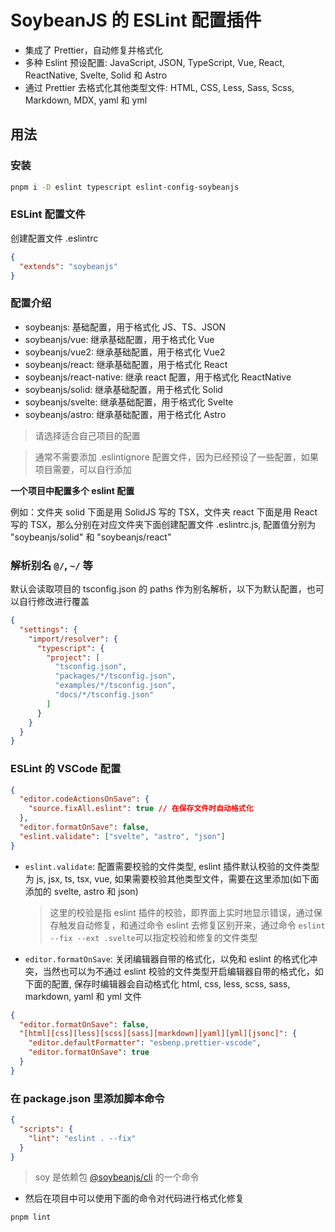 # SoybeanJS 的 ESLint 配置插件

- 集成了 Prettier，自动修复并格式化
- 多种 Eslint 预设配置: JavaScript, JSON, TypeScript, Vue, React, ReactNative, Svelte, Solid 和 Astro
- 通过 Prettier 去格式化其他类型文件: HTML, CSS, Less, Sass, Scss, Markdown, MDX, yaml 和 yml

## 用法

### 安装

```bash
pnpm i -D eslint typescript eslint-config-soybeanjs
```

### ESLint 配置文件

创建配置文件 .eslintrc

```json
{
  "extends": "soybeanjs"
}
```

### 配置介绍

- soybeanjs: 基础配置，用于格式化 JS、TS、JSON
- soybeanjs/vue: 继承基础配置，用于格式化 Vue
- soybeanjs/vue2: 继承基础配置，用于格式化 Vue2
- soybeanjs/react: 继承基础配置，用于格式化 React
- soybeanjs/react-native: 继承 react 配置，用于格式化 ReactNative
- soybeanjs/solid: 继承基础配置，用于格式化 Solid
- soybeanjs/svelte: 继承基础配置，用于格式化 Svelte
- soybeanjs/astro: 继承基础配置，用于格式化 Astro

> 请选择适合自己项目的配置

> 通常不需要添加 .eslintignore 配置文件，因为已经预设了一些配置，如果项目需要，可以自行添加

**一个项目中配置多个 eslint 配置**

例如：文件夹 solid 下面是用 SolidJS 写的 TSX，文件夹 react 下面是用 React 写的 TSX，那么分别在对应文件夹下面创建配置文件 .eslintrc.js, 配置值分别为 "soybeanjs/solid" 和 "soybeanjs/react"

### 解析别名 `@/`, `~/` 等

默认会读取项目的 tsconfig.json 的 paths 作为别名解析，以下为默认配置，也可以自行修改进行覆盖

```json
{
  "settings": {
    "import/resolver": {
      "typescript": {
        "project": [
          "tsconfig.json",
          "packages/*/tsconfig.json",
          "examples/*/tsconfig.json",
          "docs/*/tsconfig.json"
        ]
      }
    }
  }
}
```

### ESLint 的 VSCode 配置

```json
{
  "editor.codeActionsOnSave": {
    "source.fixAll.eslint": true // 在保存文件时自动格式化
  },
  "editor.formatOnSave": false,
  "eslint.validate": ["svelte", "astro", "json"]
}
```

- `eslint.validate`: 配置需要校验的文件类型, eslint 插件默认校验的文件类型为 js, jsx, ts, tsx, vue, 如果需要校验其他类型文件，需要在这里添加(如下面添加的 svelte, astro 和 json)

  > 这里的校验是指 eslint 插件的校验，即界面上实时地显示错误，通过保存触发自动修复，和通过命令 eslint 去修复区别开来，通过命令 `eslint --fix --ext .svelte`可以指定校验和修复的文件类型

- `editor.formatOnSave`: 关闭编辑器自带的格式化，以免和 eslint 的格式化冲突，当然也可以为不通过 eslint 校验的文件类型开启编辑器自带的格式化，如下面的配置, 保存时编辑器会自动格式化 html, css, less, scss, sass, markdown, yaml 和 yml 文件

```json
{
  "editor.formatOnSave": false,
  "[html][css][less][scss][sass][markdown][yaml][yml][jsonc]": {
    "editor.defaultFormatter": "esbenp.prettier-vscode",
    "editor.formatOnSave": true
  }
}
```

### 在 package.json 里添加脚本命令

```json
{
  "scripts": {
    "lint": "eslint . --fix"
  }
}
```

> soy 是依赖包 [@soybeanjs/cli](https://github.com/soybeanjs/cli) 的一个命令

- 然后在项目中可以使用下面的命令对代码进行格式化修复

```bash
pnpm lint
```
